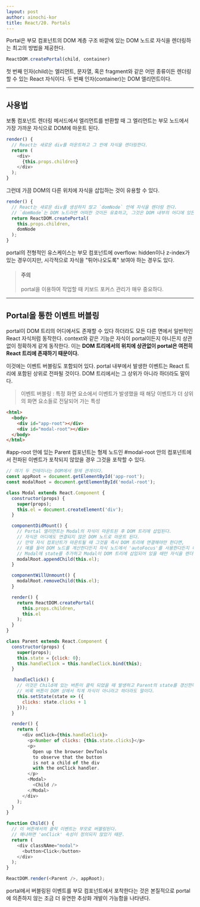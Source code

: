 ```yaml
---
layout: post
author: ainochi-kor
title: React/20. Portals
---
```


Portal은 부모 컴포넌트의 DOM 계층 구조 바깥에 있는 DOM 노드로 자식을 렌더링하는 최고의 방법을 제공한다.

``` js
ReactDOM.createPortal(child, container)
```

첫 번째 인자(child)는 엘리먼트, 문자열, 혹은 fragment와 같은 어떤 종류이든 렌더링할 수 있는 React 자식이다. 두 번째 인자(container)는 DOM 엘리먼트이다.

---

## 사용법

보통 컴포넌트 렌더링 메서드에서 엘리먼트를 반환할 때 그 엘리먼트는 부모 노드에서 가장 가까운 자식으로 DOM에 마운트 된다.

``` js
render() {
  // React는 새로운 div를 마운트하고 그 안에 자식을 렌더링한다.
  return (
    <div>
      {this.props.children}
    </div>
  );
}
```

그런데 가끔 DOM의 다른 위치에 자식을 삽입하는 것이 유용할 수 있다.

``` js
render() {
  // React는 새로운 div를 생성하지 않고 `domNode` 안에 자식을 렌더링 한다.
  // `domNode`는 DOM 노드라면 어떠한 것이든 유효하고, 그것은 DOM 내부의 어디에 있든 상관없다.
  return ReactDOM.createPortal(
    this.props.children,
    domNode
  );
}
```

portal의 전형적인 유스케이스는 부모 컴포넌트에 overflow: hidden이나 z-index가 있는 경우이지만, 시각적으로 자식을 "튀어나오도록" 보여야 하는 경우도 있다. 

> #### 주의
> portal을 이용하여 작업할 때 키보드 포커스 관리가 매우 중요하다.

---

## Portal을 통한 이벤트 버블링

portal이  DOM 트리의 어디에서도 존재할 수 있다 하더라도 모든 다른 면에서 일반적인 React 자식처럼 동작한다. context와 같은 기능은 자식이 portal이든지 아니든지 상관없이 정확하게 같게 동작한다. 이는 **DOM 트리에서의 위치에 상관없이 portal은 여전히 React 트리에 존재하기 때문이다.**  
  
이것에는 이벤트 버블링도 포함되어 있다. portal 내부에서 발생한 이벤트는 React 트리에 포함된 상위로 전파될 것이다. DOM 트리에서는 그 상위가 아니라 하더라도 말이다.

> 이벤트 버블링 : 특정 화면 요소에서 이벤트가 발생했을 때 해당 이벤트가 더 상위의 화면 요소들로 전달되어 가는 특성

``` html
<html>
  <body>
    <div id="app-root"></div>
    <div id="modal-root"></div>
  </body>
</html>
```

#app-root 안에 있는 Parent 컴포넌트는 형제 노드인 #modal-root 안의 컴포넌트에서 전파된 이벤트가 포착되지 않았을 경우 그것을 포착할 수 있다.

``` js
// 여기 두 컨테이너는 DOM에서 형제 관계이다.
const appRoot = document.getElementById('app-root');
const modalRoot = document.getElementById('modal-root');

class Modal extends React.Component {
  constructor(props) {
    super(props);
    this.el = document.createElement('div');
  }

  componentDidMount() {
    // Portal 엘리먼트는 Modal의 자식이 마운트된 후 DOM 트리에 삽입된다.
    // 자식은 어디에도 연결되지 않은 DOM 노드로 마운트 된다.
    // 만약 자식 컴포넌트가 마운트될 때 그것을 즉시 DOM 트리에 연결해야만 한다면,
    // 예를 들어 DOM 노드를 계산한다든지 자식 노드에서 'autoFocus'를 사용한다든지 하는 경우에
    // Modal에 state를 추가하고 Modal이 DOM 트리에 삽입되어 있을 때만 자식을 렌더링 해야한다.
    modalRoot.appendChild(this.el);
  }

  componentWillUnmount() {
    modalRoot.removeChild(this.el);
  }

  render() {
    return ReactDOM.createPortal(
      this.props.children,
      this.el
    );
  }
}

class Parent extends React.Component {
  constructor(props) {
    super(props);
    this.state = {click: 0};
    this.handleClick = this.handleClick.bind(this);
  }

   handleClick() {
    // 이것은 Child에 있는 버튼이 클릭 되었을 때 발생하고 Parent의 state를 갱신한다.
    // 비록 버튼이 DOM 상에서 직계 자식이 아니라고 하더라도 말이다.
    this.setState(state => ({
      clicks: state.clicks + 1
    }));
  }

  render() {
    return (
      <div onClick={this.handleClick}>
        <p>Number of clicks: {this.state.clicks}</p>
        <p>
          Open up the browser DevTools
          to observe that the button
          is not a child of the div
          with the onClick handler.
        </p>
        <Modal>
          <Child />
        </Modal>
      </div>
    );
  }
}

function Child() {
  // 이 버튼에서의 클릭 이벤트는 부모로 버블링된다.
  // 왜냐하면 'onClick' 속성이 정의되지 않았기 때문.
  return (
    <div classNAme="modal">
      <button>Click</button>
    </div>
  );
}

ReactDOM.render(<Parent />, appRoot);
```

portal에서 버블링된 이벤트를 부모 컴포넌트에서 포착한다는 것은 본질적으로 portal에 의존하지 않는 조금 더 유연한 추상화 개발이 가능함을 나타낸다.